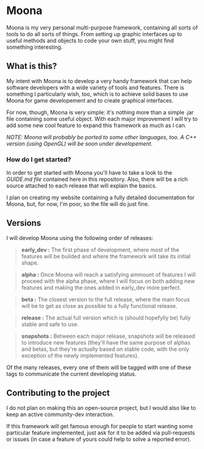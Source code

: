 # Moona
Moona is my very personal multi-purpose framework, containing all sorts of tools to do all sorts of things. From setting up graphic interfaces up to useful methods and objects to code your own stuff, you might find something interesting.

## What is this?

My intent with Moona is to develop a very handy framework that can help software developers with a wide variety of tools and features. There is something I particularly wish, too, which is to achieve solid bases to use Moona for game developement and to create graphical interfaces.

For now, though, Moona is very simple: it's nothing more than a simple .jar file containing some useful object. With each major improvement I will try to add some new cool feature to expand this framework as much as I can.

*NOTE: Moona will probably be ported to some other languages, too. A C++ version (using OpenGL) will be soon under developement.*

### How do I get started?

In order to get started with Moona you'll have to take a look to the *GUIDE.md file* contained here in this repository. Also, there will be a rich source attached to each release that will explain the basics.

I plan on creating my website containing a fully detailed documentation for Moona, but, for now, I'm poor, so the file will do just fine.

## Versions

I will develop Moona using the following order of releases:

> **early_dev :** The first phase of development, where most of the features will be builded and where the framework will take its initial shape.

> **alpha :** Once Moona will reach a satisfying ammount of features I will proceed with the alpha phase, where I will focus on both adding new features and making the ones added in early_dev more perfect.

> **beta :** The closest version to the full release, where the main focus will be to get as close as possible to a fully functional release.

> **release :** The actual full version which is (should hopefylly be) fully stable and safe to use.

> **snapshots :** Between each major release, snapshots will be released to introduce new features (they'll have the same purpose of alphas and betas, but they're actually based on stable code, with the only exception of the newly implemented features).

Of the many releases, every one of them will be tagged with one of these tags to communicate the current developing status.

## Contributing to the project

I do not plan on making this an open-source project, but I would also like to keep an active community-dev interaction.

If this framework will get famous enough for people to start wanting some particular feature implemented, just ask for it to be added via pull-requests or issues (in case a feature of yours could help to solve a reported error).
